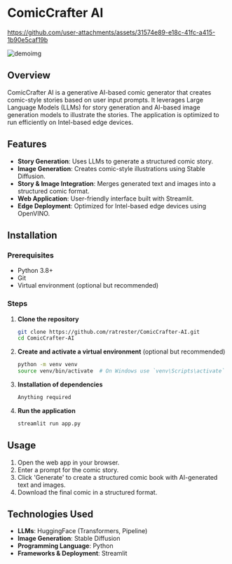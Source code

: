 # ComicCrafter AI

https://github.com/user-attachments/assets/31574e89-e18c-41fc-a415-1b90e5caf19b

![demoimg](https://github.com/user-attachments/assets/c72de309-0c43-439d-8093-d1cb68073c38)



## Overview
ComicCrafter AI is a generative AI-based comic generator that creates comic-style stories based on user input prompts. It leverages Large Language Models (LLMs) for story generation and AI-based image generation models to illustrate the stories. The application is optimized to run efficiently on Intel-based edge devices.

## Features
- **Story Generation**: Uses LLMs to generate a structured comic story.
- **Image Generation**: Creates comic-style illustrations using Stable Diffusion.
- **Story & Image Integration**: Merges generated text and images into a structured comic format.
- **Web Application**: User-friendly interface built with Streamlit.
- **Edge Deployment**: Optimized for Intel-based edge devices using OpenVINO.

## Installation
### Prerequisites
- Python 3.8+
- Git
- Virtual environment (optional but recommended)

### Steps
1. **Clone the repository**
   ```sh
   git clone https://github.com/ratrester/ComicCrafter-AI.git
   cd ComicCrafter-AI
   ```
2. **Create and activate a virtual environment** (optional but recommended)
   ```sh
   python -m venv venv
   source venv/bin/activate  # On Windows use `venv\Scripts\activate`
   ```
3. **Installation of dependencies**
   ```sh
   Anything required
   ```
  
5. **Run the application**
   ```sh
   streamlit run app.py
   ```

## Usage
1. Open the web app in your browser.
2. Enter a prompt for the comic story.
3. Click 'Generate' to create a structured comic book with AI-generated text and images.
4. Download the final comic in a structured format.

## Technologies Used
- **LLMs**: HuggingFace (Transformers, Pipeline)
- **Image Generation**: Stable Diffusion
- **Programming Language**: Python
- **Frameworks & Deployment**: Streamlit

